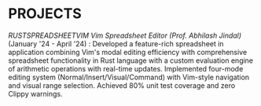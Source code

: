 # PROJECTS

*RUSTSPREADSHEETVIM*
*Vim Spreadsheet Editor (Prof. Abhilash Jindal)* (January '24 - April '24) : Developed a feature-rich spreadsheet in application combining Vim's modal editing efficiency with comprehensive spreadsheet functionality in Rust language with a custom evaluation engine of arithmetic operations with real-time updates. Implemented four-mode editing system (Normal/Insert/Visual/Command) with Vim-style navigation and visual range selection. Achieved 80% unit test coverage and zero Clippy warnings.
